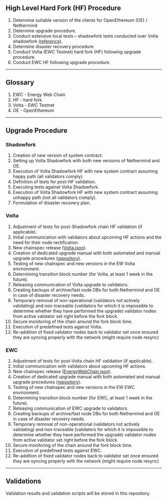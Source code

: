 ## High Level Hard Fork (HF) Procedure

1. Determine suitable version of the clients for OpenEthereum (OE) / Nethermind
2. Determine upgrade procedure.
3. Conduct extensive local tests – shadowfork tests conducted over Volta shadowfork ([reference](https://nethermind.notion.site/AuRA-Rewards-Contract-Shadowfork-1e5360fc38d0806ba6b6fb8c7531421c)).
4. Determine disaster recovery procedure.
5. Conduct Volta (EWC Testnet) hard fork (HF) following upgrade procedure.
6. Conduct EWC HF following upgrade procedure.

------------------------------------------

## Glossary
1. EWC - Energy Web Chain
2. HF - hard fork
3. Volta - EWC Testnet
4. OE - OpenEthereum

------------------------------------------

## Upgrade Procedure

### Shadowfork

1. Creation of new version of system contract.
2. Setting up Volta Shadowfork with both new versions of Nethermind and OE.
3. Execution of Volta Shadowfork HF with new system contract assuming happy path (all validators comply).
4. Definition of tests for post-HF validation.
5. Executing tests against Volta Shadowfork.
6. Execution of Volta Shadowfork HF with new system contract assuming unhappy path (not all validators comply).
7. Formulation of disaster recovery plan.

### Volta

1. Adjustment of tests for post-Shadowfork chain HF validation (if applicable).
2. Initial communication with validators about upcoming HF actions and the need for their node rectification.
3. New chainspec release ([Volta.json](https://github.com/energywebfoundation/ewf-chainspec/blob/master/Volta.json)).
4. Creation of dedicated upgrade manual with both automated and manual upgrade procedures ([repository](https://github.com/energywebfoundation/ewf-zurich-upgrade)).
5. Testing of new chainspec and new versions in the EW Volta environment.
6. Determining transition block number (for Volta, at least 1 week in the future).
7. Releasing communication of Volta upgrade to validators.
8. Creating backups of archive/fast node DBs for both Nethermind and OE in case of disaster recovery needs.
9. Temporary removal of non-operational (validators not actively validating) and non-traceable (validators for which it is impossible to determine whether they have performed the upgrade) validator nodes from active validator set right before the fork block.
10. Secure monitoring of the chain around the fork block time.
11. Execution of predefined tests against Volta.
12. Re-addition of fixed validator nodes back to validator set once ensured they are syncing properly with the network (might require node resync)

### EWC

1. Adjustment of tests for post-Volta chain HF validation (if applicable).
2. Initial communication with validators about upcoming HF actions.
3. New chainspec release ([EnergyWebChain.json](https://github.com/energywebfoundation/ewf-chainspec/blob/master/EnergyWebChain.json)).
4. Creation of dedicated upgrade manual with both automated and manual upgrade procedures ([repository](https://github.com/energywebfoundation/ewf-zurich-upgrade)).
5. Testing of new chainspec and new versions in the EW EWC environment.
6. Determining transition block number (for EWC, at least 1 week in the future).
7. Releasing communication of EWC upgrade to validators.
8. Creating backups of archive/fast node DBs for both Nethermind and OE in case of disaster recovery needs.
9. Temporary removal of non-operational (validators not actively validating) and non-traceable (validators for which it is impossible to determine whether they have performed the upgrade) validator nodes from active validator set right before the fork block.
10. Secure monitoring of the chain around the fork block time.
11. Execution of predefined tests against EWC.
12. Re-addition of fixed validator nodes back to validator set once ensured they are syncing properly with the network (might require node resync)

------------------------------------------

## Validations

Validation results and validation scripts will be stored in this repository.